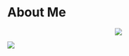 # About Me

<p align="center">

  <img src="https://discord.c99.nl/widget/theme-3/">

</p>

![](https://github-stats-alpha.vercel.app/api?username=pikegt&cc=000&tc=fff&ic=fff&bc=000)

